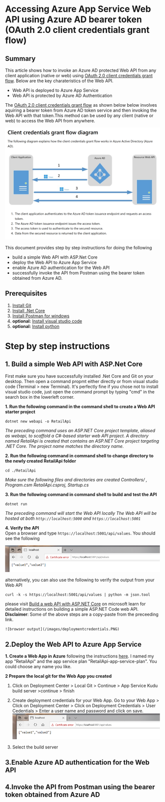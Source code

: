 # Accessing Azure App Service Web API  using Azure AD bearer token (OAuth 2.0 client credentials grant flow)

## Summary
This article shows how to invoke an Azure AD protected Web API from any client application (native or web) using [OAuth 2.0 client credentials grant flow](https://docs.microsoft.com/en-us/azure/active-directory/develop/v1-oauth2-client-creds-grant-flow).
Below are the key charateristics of the Web API. 

- Web API is deployed to Azure App Service
- Web API is protected by Azure AD Authentication

The [OAuth 2.0 client credentials grant flow](https://docs.microsoft.com/en-us/azure/active-directory/develop/v1-oauth2-client-creds-grant-flow) as shown below below involves aquiring a bearer token from Azure AD token service and then invoking the Web API with that token.This method can be used by any client (native or web) to access the Web API from anywhere.

![client credentials grant flow](/images/ccgf.PNG)

This document provides step by step instructions for doing the following

- build a simple Web API with ASP.Net Core
- deploy the Web API to Azure App Service
- enable Azure AD authentication for the Web API
- successfully invoke the API from Postman using the bearer token obtained from Azure AD.


## Prerequisites
1. [Install Git](https://git-scm.com/)
1. [Install .Net Core](https://dotnet.microsoft.com/learn/dotnet/hello-world-tutorial/intro)
1. [Install Postman for windows](https://www.getpostman.com/downloads/)
1. **optional:** [Install visual studio code](https://code.visualstudio.com/Download)
1. **optional:** [Install python](https://www.python.org/downloads/)

# Step by step instructions

## 1. Build a simple Web API with ASP.Net Core

First make sure you have successfully installed .Net Core and Git on your desktop. Then open a command propmt either directly or from visual studio code (Terminal > new Terminal). It's perfectly fine if you chose not to install visual studio code, just open the command prompt by typing "cmd" in the search box in the lowerleft corner. 
 
**1. Run the following command in the command shell to create a Web API starter project**
```msdos
dotnet new webapi -o RetailApi
```
*The preceding command uses an ASP.NET Core project template, aliased as webapi, to scaffold a C#-based starter web API project. A directory named RetailApi is created that contains an ASP.NET Core project targeting .NET Core. The project name matches the directory name.*

**2. Run the following command in command shell to change directory to the newly created RetailApi folder**
```msdos
cd ./RetailApi
```
*Make sure the following files and directories are created Controllers/ , Program.csm RetailApi.csproj, Startup.cs*

**3. Run the following command in command shell to build and test the API**
```msdos
dotnet run
```
*The preceding command will start the Web API locally The Web API will be hosted at both ```http://localhost:5000``` and ```https://localhost:5001```*

**4. Verify the API**  
Open a browser and type ```https://localhost:5001/api/values```. You should see the following

![browser output](/images/retailapibrowseroutput.PNG)

alternatively,  you can also use the following to verify the output from your Web API
```curl
curl -k -s https://localhost:5001/api/values | python -m json.tool
```

please visit [Build a web API with ASP.NET Core](https://docs.microsoft.com/en-us/learn/modules/build-web-api-net-core/) on microsoft learn for detailed instructions on building a simple ASP.NET Code web API. **Disclaimer**: Some of the above steps are a copy-paste from the preceeding link.

    ![browser output](/images/deploymentcredentials.PNG)
## 2.Deploy the Web API to Azure App Service

**1. Create a Web App in Azure** following the instructions [here](https://docs.microsoft.com/en-us/learn/modules/host-a-web-app-with-azure-app-service/2-create-a-web-app-in-the-azure-portal). I named my app "RetailApi" and the app service plan "RetailApi-app-service-plan". You could choose any name you like.

**2 Prepare the local git for the Web App you created**

   1. Click on Deployment Center > Local Git > Continue > App Service Kudu build server >continue > finish
   
  
   
   1. Create deployment credentials for your Web App. Go to your Web App > Click on Deployment Center > Click on Deployment Credentials     > User Cedentials > Enter a user name and password and click on save. 
   ![browser output](/images/retailapibrowseroutput.PNG)
    
    
   1. Select the build server

## 3.Enable Azure AD authentication for the Web API

## 4.Invoke the API from Postman using the bearer token obtained from Azure AD

